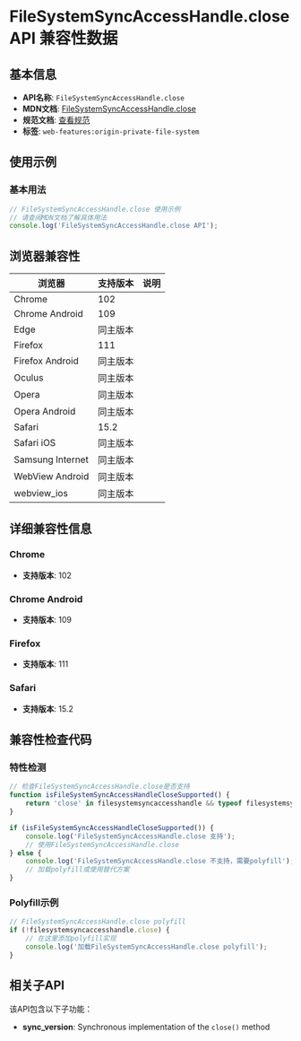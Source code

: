 # FileSystemSyncAccessHandle.close API 兼容性数据

## 基本信息

- **API名称**: `FileSystemSyncAccessHandle.close`
- **MDN文档**: [FileSystemSyncAccessHandle.close](https://developer.mozilla.org/docs/Web/API/FileSystemSyncAccessHandle/close)
- **规范文档**: [查看规范](https://fs.spec.whatwg.org/#api-filesystemsyncaccesshandle-close)
- **标签**: `web-features:origin-private-file-system`

## 使用示例

### 基本用法

```javascript
// FileSystemSyncAccessHandle.close 使用示例
// 请查阅MDN文档了解具体用法
console.log('FileSystemSyncAccessHandle.close API');
```

## 浏览器兼容性

| 浏览器 | 支持版本 | 说明 |
|--------|----------|------|
| Chrome | 102 |  |
| Chrome Android | 109 |  |
| Edge | 同主版本 |  |
| Firefox | 111 |  |
| Firefox Android | 同主版本 |  |
| Oculus | 同主版本 |  |
| Opera | 同主版本 |  |
| Opera Android | 同主版本 |  |
| Safari | 15.2 |  |
| Safari iOS | 同主版本 |  |
| Samsung Internet | 同主版本 |  |
| WebView Android | 同主版本 |  |
| webview_ios | 同主版本 |  |

## 详细兼容性信息

### Chrome

- **支持版本**: 102

### Chrome Android

- **支持版本**: 109

### Firefox

- **支持版本**: 111

### Safari

- **支持版本**: 15.2

## 兼容性检查代码

### 特性检测

```javascript
// 检查FileSystemSyncAccessHandle.close是否支持
function isFileSystemSyncAccessHandleCloseSupported() {
    return 'close' in filesystemsyncaccesshandle && typeof filesystemsyncaccesshandle.close === 'function';
}

if (isFileSystemSyncAccessHandleCloseSupported()) {
    console.log('FileSystemSyncAccessHandle.close 支持');
    // 使用FileSystemSyncAccessHandle.close
} else {
    console.log('FileSystemSyncAccessHandle.close 不支持，需要polyfill');
    // 加载polyfill或使用替代方案
}
```

### Polyfill示例

```javascript
// FileSystemSyncAccessHandle.close polyfill
if (!filesystemsyncaccesshandle.close) {
    // 在这里添加polyfill实现
    console.log('加载FileSystemSyncAccessHandle.close polyfill');
}
```

## 相关子API

该API包含以下子功能：

- **sync_version**: Synchronous implementation of the `close()` method

